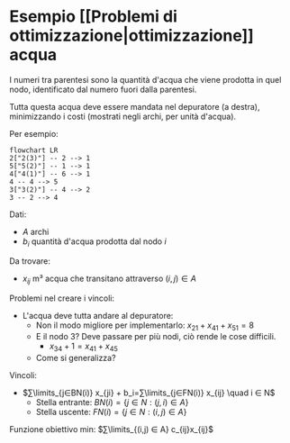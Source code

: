 # Esempio [[Problemi di ottimizzazione|ottimizzazione]] acqua

I numeri tra parentesi sono la quantità d'acqua che viene prodotta in quel nodo, identificato dal numero fuori dalla parentesi.

Tutta questa acqua deve essere mandata nel depuratore (a destra), minimizzando i costi (mostrati negli archi, per unità d'acqua).

Per esempio:

```mermaid
flowchart LR
2["2(3)"] -- 2 --> 1
5["5(2)"] -- 1 --> 1
4["4(1)"] -- 6 --> 1
4 -- 4 --> 5
3["3(2)"] -- 4 --> 2
3 -- 2 --> 4
```
Dati:
- $A$ archi
- $b_i$ quantità d'acqua prodotta dal nodo $i$

Da trovare:
- $x_{ij}$ m³ acqua che transitano attraverso $(i,j)∈A$

Problemi nel creare i vincoli:
- L'acqua deve tutta andare al depuratore:
	- Non il modo migliore per implementarlo: $x_{21}+x_{41}+x_{51}=8$
	- E il nodo 3? Deve passare per più nodi, ciò rende le cose difficili.
		- $x_{34}+1=x_{41}+x_{45}$
	- Come si generalizza?

Vincoli:
- $∑\limits_{j∈BN(i)} x_{ji} + b_i=∑\limits_{j∈FN(i)} x_{ij} \quad i ∈ N$
	- Stella entrante: $BN(i)=\{j ∈ N : (j,i) ∈ A\}$
	- Stella uscente: $FN(i)=\{j ∈ N : (i,j) ∈ A\}$

Funzione obiettivo min: $∑\limits_{(i,j) ∈ A} c_{ij}x_{ij}$
